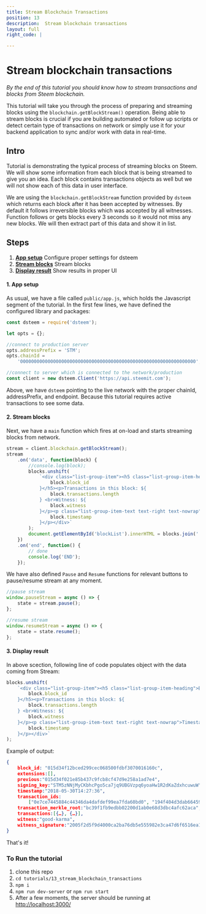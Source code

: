 ```yaml
---
title: Stream Blockchain Transactions
position: 13
description:  Stream blockchain transactions
layout: full
right_code: |

---
```

# Stream blockchain transactions

_By the end of this tutorial you should know how to stream transactions and blocks from Steem blockchain._

This tutorial will take you through the process of preparing and streaming blocks using the `blockchain.getBlockStream()` operation. Being able to stream blocks is crucial if you are building automated or follow up scripts or detect certain type of transactions on network or simply use it for your backend application to sync and/or work with data in real-time.

## Intro

Tutorial is demonstrating the typical process of streaming blocks on Steem. We will show some information from each block that is being streamed to give you an idea. Each block contains transactions objects as well but we will not show each of this data in user interface.

We are using the `blockchain.getBlockStream` function provided by `dsteem` which returns each block after it has been accepted by witnesses. By default it follows irreversible blocks which was accepted by all witnesses. Function follows or gets blocks every 3 seconds so it would not miss any new blocks. We will then extract part of this data and show it in list.

## Steps

1.  [**App setup**](#app-setup) Configure proper settings for dsteem
1.  [**Stream blocks**](#stream-blocks) Stream blocks
1.  [**Display result**](#display-result) Show results in proper UI

#### 1. App setup<a name="app-setup"></a>

As usual, we have a file called `public/app.js`, which holds the Javascript segment of the tutorial. In the first few lines, we have defined the configured library and packages:

```javascript
const dsteem = require('dsteem');

let opts = {};

//connect to production server
opts.addressPrefix = 'STM';
opts.chainId =
    '0000000000000000000000000000000000000000000000000000000000000000';

//connect to server which is connected to the network/production
const client = new dsteem.Client('https://api.steemit.com');
```

Above, we have `dsteem` pointing to the live network with the proper chainId, addressPrefix, and endpoint. Because this tutorial requires active transactions to see some data.

#### 2. Stream blocks<a name="stream-blocks"></a>

Next, we have a `main` function which fires at on-load and starts streaming blocks from network.

```javascript
stream = client.blockchain.getBlockStream();
stream
    .on('data', function(block) {
        //console.log(block);
        blocks.unshift(
            `<div class="list-group-item"><h5 class="list-group-item-heading">Block id: ${
                block.block_id
            }</h5><p>Transactions in this block: ${
                block.transactions.length
            } <br>Witness: ${
                block.witness
            }</p><p class="list-group-item-text text-right text-nowrap">Timestamp: ${
                block.timestamp
            }</p></div>`
        );
        document.getElementById('blockList').innerHTML = blocks.join('');
    })
    .on('end', function() {
        // done
        console.log('END');
    });
```

We have also defined `Pause` and `Resume` functions for relevant buttons to pause/resume stream at any moment.

```javascript
//pause stream
window.pauseStream = async () => {
    state = stream.pause();
};

//resume stream
window.resumeStream = async () => {
    state = state.resume();
};
```

#### 3. Display result<a name="display-result"></a>

In above scection, following line of code populates object with the data coming from Stream:

```javascript
blocks.unshift(
    `<div class="list-group-item"><h5 class="list-group-item-heading">Block id: ${
        block.block_id
    }</h5><p>Transactions in this block: ${
        block.transactions.length
    } <br>Witness: ${
        block.witness
    }</p><p class="list-group-item-text text-right text-nowrap">Timestamp: ${
        block.timestamp
    }</p></div>`
);
```

Example of output:

```json
{
    block_id: "015d34f12bced299cec068500fdbf3070016160c",
    extensions:[],
    previous:"015d34f021e85b437c9fcb8cf47d9e258a1ad7e4",
    signing_key:"STM5zNNjMyCKbhcPgo5ca7jq9UBGVzpq6yoaHw1R2dKaZdxhcuwuW",
    timestamp:"2018-05-30T14:27:36",
    transaction_ids:
        ["0e7ce7445884c44346da4dafdef99ea7fda60bd0", "194f404d3dab66459421792045625334f7465da1"],
    transaction_merkle_root:"bc39f1fb9edbb02200d1ab0e68d3dbc4afc62aca",
    transactions:[{…}, {…}],
    witness:"good-karma",
    witness_signature:"2005f2d5f9d4000ca2ba76db5e555982e3ca47d6f6516ea1bacb316545b478d6617987afd71b5bf0b3f231fdc140453f9043b8ea981220cecf44118d50eedbe870"
}
```

That's it!

### To Run the tutorial

1.  clone this repo
1.  `cd tutorials/13_stream_blockchain_transactions`
1.  `npm i`
1.  `npm run dev-server` or `npm run start`
1.  After a few moments, the server should be running at [http://localhost:3000/](http://localhost:3000/)

